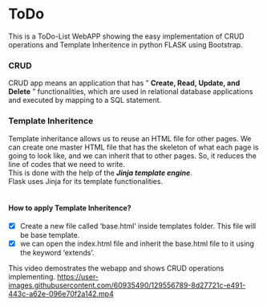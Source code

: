 

# ToDo
This is a ToDo-List WebAPP showing the easy implementation of CRUD operations and Template Inheritence in python FLASK using Bootstrap.


### CRUD
CRUD app means an application that has ” **Create, Read, Update, and Delete** ” functionalities, which are used in relational database applications and executed by mapping to a SQL statement.

### Template Inheritence
Template inheritance allows us to reuse an HTML file for other pages. We can create one master HTML file that has the skeleton of what each page is going to look like,
and we can inherit that to other pages. So, it reduces the line of codes that we need to write.<br>
This is done with the help of the ***Jinja template engine***. <br>
Flask uses Jinja for its template functionalities.<br><br>
#### How to apply Template Inheritence?
- [x] Create a new file called ‘base.html’ inside templates folder. This file will be base template.
- [x] we can open the index.html file and inherit the base.html file to it using the keyword ‘extends’.

This video demostrates the webapp and shows CRUD operations implementing.
https://user-images.githubusercontent.com/60935490/129556789-8d27721c-e491-443c-a62e-096e70f2a142.mp4
